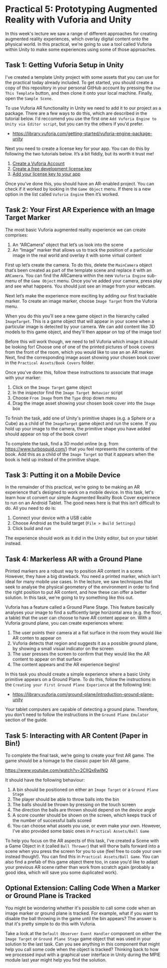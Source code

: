 # Practical 5: Prototyping Augmented Reality with Vuforia and Unity

In this week's lecture we saw a range of different approaches for creating augmented reality experiences, which overlay digital content onto the physical world. In this practical, we're going to use a tool called Vuforia within Unity to make some experiences using some of those approaches.

## Task 1: Getting Vuforia Setup in Unity

I've created a template Unity project with some assets that you can use for the practical today already included. To get started, you should create a copy of this repository in your personal GitHub account by pressing the ```Use This Template``` button, and then clone it onto your local machine. Finally, open the ```Sample Scene```.

To use Vuforia AR functionality in Unity we need to add it to our project as a package. There are a few ways to do this, which are described in the tutorial below. I'd reccomend you use the first one ```Add Vuforia Engine to Unity via Editor script```, but you can try the others if you'd prefer.

- https://library.vuforia.com/getting-started/vuforia-engine-package-unity

Next you need to create a license key for your app. You can do this by following the two tutorials below. It’s a bit fiddly, but its worth it trust me!

1. [Create a Vuforia Account](https://developer.vuforia.com/vui/auth/register)
2. [Create a free development license key](https://library.vuforia.com/articles/Training/Vuforia-License-Manager.html)
3. [Add your license key to your app](https://library.vuforia.com/articles/Solution/How-To-add-a-License-Key-to-your-Vuforia-App.html)

Once you’ve done this, you should have an AR-enabled project. You can check if it worked by looking in the ```Game Object``` menu. If there is a new option in the list called ```Vuforia Engine``` then it’s worked.

## Task 2: Your First AR Experience with an Image Target Marker

The most basic Vuforia augmented reality experience we can create comprises:

1. An “ARCamera” object that let’s us look into the scene
2. An “Image” marker that allows us to track the position of a particular image in the real world and overlay it with some virtual content

First up let’s create the camera. To do this, delete the ```MainCamera``` object that’s been created as part of the template scene and replace it with an ```ARCamera```. You can find the ARCamera within the new ```Vuforia Engine``` sub-menu of the ```Game Object``` menu. Once you’ve added your camera, press play and see what happens. You should just see an image from your webcam.

Next let’s make the experience more exciting by adding our first trackable marker. To create an image marker, choose ```Image Target``` from the Vuforia menu.

When you do this you’ll see a new game object in the hierarchy called ```ImageTarget```. This is a game object that will appear in your scene when a particular image is detected by your camera. We can add content like 3D models to this game object, and they'll then appear on top of the image too!

Before this will work though, we need to tell Vuforia which image it should be looking for! Choose one of one of the printed pictures of book covers from the front of the room, which you would like to use an an AR marker. Next, find the corresponding image asset showing your chosen book cover in the ```Practical Assets/Book Covers``` folder.

Once you've done this, follow these instructions to associate that image with your marker:

1. Click on the ```Image Target``` game object
2. In the inspector find the ```Image Target Behavior``` script
3. Choose ```From Image``` from the ```Type``` drop down menu
4. Drag the image asset showing your chosen book cover into the ```Image``` box

To finish the task, add one of Unity's primitive shapes (e.g. a Sphere or a Cube) as a child of the ```ImageTarget``` game object and run the scene. If you hold up your image to the camera, the primitive shape you have added should appear on top of the book cover!

To complete the task, find a 3D model online (e.g. from https://www.turbosquid.com/) that you feel represents the contents of the book. Add this as a child of the ```Image Target``` so that it appears when the book is held up instead of the primitive shape.

## Task 3: Putting it on a Mobile Device

In the remainder of this practical, we're going to be making an AR experience that's designed to work on a mobile device. In this task, let's learn how ot convert our simple Augmented Reality Book Cover expeirnece to run on an Android Tablet. The good news here is that this isn’t difficult to do. All you need to do is:

1. Connect your device with a USB cable
2. Choose Android as the build target (```File > Build Settings```)
3. Click build and run

The experience should work as it did in the Unity editor, but on your tablet instead.

## Task 4: Markerless AR with a Ground Plane

Printed markers are a robust way to position AR content in a scene. However, they have a big drawback. You need a printed marker, which isn't ideal for many mobile use cases. In the lecture, we saw techniques that seek to analyse the physical geometery of the environment in order to find the right position to put AR content, and how these can offer a better solution. In this task, we're going to try something like this out.

Vuforia has a feature called a Ground Plane Stage. This feature basically analyses your image to find a sufficently large horizontal area (e.g. the floor, a table) that the user can choose to have AR content appear on. With a Vuforia ground plane, you can create experiences where:

1. The user points their camera at a flat surface in the room they would like AR conten to appear on
2. Vuforia detects that region and suggests it as a possible ground plane, by showing a small visual indicator on the screen
3. The user presses the screen to confirm that they would like the AR content to appear on that surface
4. The content appears and the AR experience begins!

In this task you should create a simple experience where a basic Unity primitive appears on a Ground Plane. To do this, follow the instructions in the ```Creating your First Ground Plane Experience``` at the following link:

- https://library.vuforia.com/ground-plane/introduction-ground-plane-unity

Your tablet computers are capable of detecting a ground plane. Therefore, you don't need to follow the instructions in the ```Ground Plane Emulator``` section of the guide.

## Task 5: Interacting with AR Content (Paper in Bin!)

To complete the final task, we’re going to create your first AR game. The game should be a homage to the classic paper bin AR game.

https://www.youtube.com/watch?v=2ClIQx6wINQ

It should have the following behaviour: 

1. A bin should be positioned on either an ```Image Target``` or a ```Ground Plane Stage```
2. The player should be able to throw balls into the bin
3. The balls should be thrown by pressing on the touch screen
4. The direction the balls are thrown should depend on the device angle
5. A score counter should be shown on the screen, which keeps track of the number of successful balls scored
5. You can choose what assets you use, or even make your own. However, I've also provided some basic ones in ```Practical Assets/Ball Game```

To help you focus on the AR aspects of this task, I've created a Scene with a Game Object in it (called ```Ball Thrower```) that will thorw balls forward into a scene when you press the screen for you to use (feel free to code your own instead though!). You can find this in ```Practical Assets/Ball Game```. You can also find a prefab of this game object there too, in case you'd like to adapt your previous AR scene rather than work from scratch again (probably a good idea, which will save you some duplicated work).

## Optional Extension: Calling Code When a Marker or Ground Plane is Tracked

You might be wondering whether it's possible to call some code when an image marker or ground plane is tracked. For example, what if you want to disable the ball throwing in the game until the bin appears? The answer is that it's pretty simple to do this with Vuforia.

Take a look at the ```Default Observer Event Handler``` component on either the ```Image Target``` or ```Ground Plane Stage``` game object that was used in your solution to the last task. Can you see anything in this component that might help you call some code when the object is tracked? Thinking back to how we processed input with a graphical user interface in Unity during the MPIE module last year might help you find the solution.





